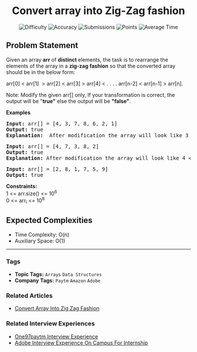 <h1 align="center">Convert array into Zig-Zag fashion</h1>

<p align="center">
  <img alt="Difficulty" title="Difficulty" src="https://custom-icon-badges.demolab.com/badge/Difficulty: Easy-1F222E?style=for-the-badge&logoColor=white&logo=fire"/>
  <img alt="Accuracy" title="Accuracy" src="https://custom-icon-badges.demolab.com/badge/Accuracy: 58.28%25-1F222E?style=for-the-badge&logoColor=white&logo=target"/>
  <img alt="Submissions" title="Submissions" src="https://custom-icon-badges.demolab.com/badge/Submissions: 152K+-1F222E?style=for-the-badge&logoColor=white&logo=repo"/>
  <img alt="Points" title="Points" src="https://custom-icon-badges.demolab.com/badge/Points: 2-1F222E?style=for-the-badge&logoColor=white&logo=award"/>
  <img alt="Average Time" title="Average Time" src="https://custom-icon-badges.demolab.com/badge/Average%20Time: 20m-1F222E?style=for-the-badge&logoColor=white&logo=clock"/>
</p>

## Problem Statement

Given an array <b>arr</b> of <b>distinct </b>elements, the task is to rearrange the elements of the array in a <b>zig-zag fashion</b> so that the converted array should be in the below form: 


arr[0] < arr[1]  > arr[2] < arr[3] > arr[4] < . . . . arr[n-2] < arr[n-1] > arr[n]. 


Note: Modify the given arr[] only,<b> </b>If your transformation is correct, the output will be "<b>true"</b> else the output will be <b>"false"</b>. 

<b>Examples</b>

<pre><b>Input: </b>arr[] = [4, 3, 7, 8, 6, 2, 1]
<b>Output: </b>true
<b>Explanation:</b>  After modification the array will look like 3 < 7 > 4 < 8 > 2 < 6 > 1, the checker in the driver code will produce 1.</pre>

<pre><b>Input: </b>arr[] = [4, 7, 3, 8, 2]
<b>Output:</b> true
<b>Explanation: </b>After<b> </b>modification the array will look like 4 < 7 > 3 < 8 > 2 hence output will be 1.<br></pre>

<pre><b>Input: </b>arr[] = [2, 8, 1, 7, 5, 9]
<b>Output:</b> true</pre>

<b>Constraints:</b><br>1 <= arr.size() <= 10<sup>6</sup><br>0 <= arr<sub>i</sub> <= 10<sup>8</sup>

## Expected Complexities
- Time Complexity: O(n)
- Auxiliary Space: O(1)

<hr>

### Tags
- **Topic Tags:** `Arrays` `Data Structures`
- **Company Tags:** `Paytm` `Amazon` `Adobe`

### Related Articles
- [Convert Array Into Zig Zag Fashion](https://www.geeksforgeeks.org/convert-array-into-zig-zag-fashion/)

### Related Interview Experiences
- [One97paytm Interview Experience](https://www.geeksforgeeks.org/one97paytm-interview-experience/)
- [Adobe Interview Experience On Campus For Internship](https://www.geeksforgeeks.org/adobe-interview-experience-on-campus-for-internship/)
